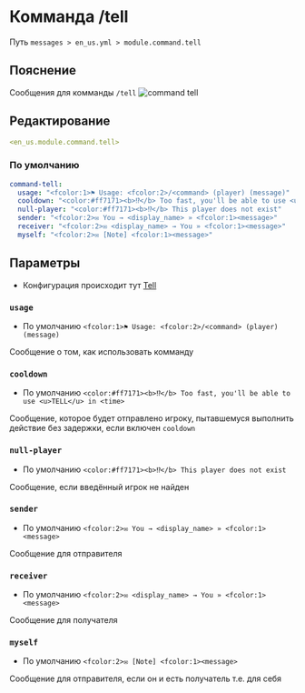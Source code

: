 # Комманда /tell
Путь `messages > en_us.yml > module.command.tell`

## Пояснение
Сообщения для комманды `/tell`
![command tell](/commandtell.png)

## Редактирование
```yaml
<en_us.module.command.tell>
```

### По умолчанию
```yaml
command-tell:
  usage: "<fcolor:1>⚑ Usage: <fcolor:2>/<command> (player) (message)"
  cooldown: "<color:#ff7171><b>⁉</b> Too fast, you'll be able to use <u>TELL</u> in <time>"
  null-player: "<color:#ff7171><b>⁉</b> This player does not exist"
  sender: "<fcolor:2>✉ You → <display_name> » <fcolor:1><message>"
  receiver: "<fcolor:2>✉ <display_name> → You » <fcolor:1><message>"
  myself: "<fcolor:2>✉ [Note] <fcolor:1><message>"
```

## Параметры

- Конфигурация происходит тут [Tell](/ru/config/module/command/command-tell/)

### `usage`
- По умолчанию `<fcolor:1>⚑ Usage: <fcolor:2>/<command> (player) (message)`

Сообщение о том, как использовать комманду

### `cooldown`
- По умолчанию `<color:#ff7171><b>⁉</b> Too fast, you'll be able to use <u>TELL</u> in <time>`

Сообщение, которое будет отправлено игроку, пытавшемуся выполнить действие без задержки, если включен `cooldown`

### `null-player`
- По умолчанию `<color:#ff7171><b>⁉</b> This player does not exist`

Сообщение, если введённый игрок не найден

### `sender`
- По умолчанию `<fcolor:2>✉ You → <display_name> » <fcolor:1><message>`

Сообщение для отправителя

### `receiver`
- По умолчанию `<fcolor:2>✉ <display_name> → You » <fcolor:1><message>`

Сообщение для получателя

### `myself`
- По умолчанию `<fcolor:2>✉ [Note] <fcolor:1><message>`

Сообщение для отправителя, если он и есть получатель т.е. для себя


